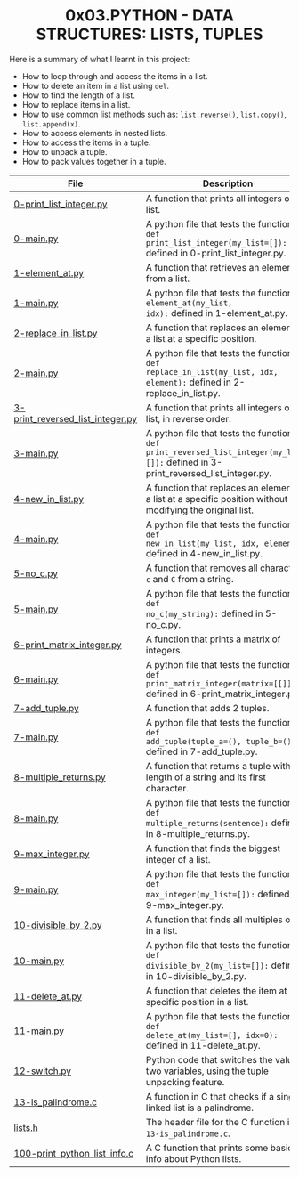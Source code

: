 <h1 align="center" id="top">0x03.PYTHON - DATA STRUCTURES: LISTS, TUPLES</h1>
Here is a summary of what I learnt in this project: 
<ul>
<li>How to loop through and access the items in a list.</li>
<li>How to delete an item in a list using <code>del</code>. </li>
<li>How to find the length of a list.</li>
<li>How to replace items in a list.</li>
<li>How to use common list methods such as: <code>list.reverse()</code>, <code>list.copy()</code>, <code>list.append(x)</code>.</li>
<li>How to access elements in nested lists.</li>
<li>How to access the items in a tuple.</li>
<li>How to unpack a tuple.</li>
<li>How to pack values together in a tuple.</li>
</ul>

|File|Description|
|--|--|
|[0-print_list_integer.py](https://github.com/GM-Samuelstein/alx-higher_level_programming/blob/master/0x03-python-data_structures/0-print_list_integer.py)|A function that prints all integers of a list.|
|[0-main.py](https://github.com/GM-Samuelstein/alx-higher_level_programming/blob/master/0x03-python-data_structures/0-main.py)|A python file that tests the function: <code>def print_list_integer(my_list=[]):</code> defined in 0-print_list_integer.py.|
|[1-element_at.py](https://github.com/GM-Samuelstein/alx-higher_level_programming/blob/master/0x03-python-data_structures/1-element_at.py)|A function that retrieves an element from a list.|
|[1-main.py](https://github.com/GM-Samuelstein/alx-higher_level_programming/blob/master/0x03-python-data_structures/1-main.py)|A python file that tests the function: <code>element_at(my_list, idx):</code> defined in 1-element_at.py.|
|[2-replace_in_list.py](https://github.com/GM-Samuelstein/alx-higher_level_programming/blob/master/0x03-python-data_structures/2-replace_in_list.py)|A function that replaces an element of a list at a specific position.|
|[2-main.py](https://github.com/GM-Samuelstein/alx-higher_level_programming/blob/master/0x03-python-data_structures/2-main.py)|A python file that tests the function: <code>def replace_in_list(my_list, idx, element):</code> defined in 2-replace_in_list.py.|
|[3-print_reversed_list_integer.py](https://github.com/GM-Samuelstein/alx-higher_level_programming/blob/master/0x03-python-data_structures/3-print_reversed_list_integer.py)|A function that prints all integers of a list, in reverse order.|
|[3-main.py](https://github.com/GM-Samuelstein/alx-higher_level_programming/blob/master/0x03-python-data_structures/3-main.py)|A python file that tests the function: <code>def print_reversed_list_integer(my_list=[]):</code> defined in 3-print_reversed_list_integer.py.|
|[4-new_in_list.py](https://github.com/GM-Samuelstein/alx-higher_level_programming/blob/master/0x03-python-data_structures/4-new_in_list.py)|A function that replaces an element in a list at a specific position without modifying the original list.|
|[4-main.py](https://github.com/GM-Samuelstein/alx-higher_level_programming/blob/master/0x03-python-data_structures/4-main.py)|A python file that tests the function: <code>def new_in_list(my_list, idx, element):</code> defined in 4-new_in_list.py.|
|[5-no_c.py](https://github.com/GM-Samuelstein/alx-higher_level_programming/blob/master/0x03-python-data_structures/5-no_c.py)|A function that removes all characters <code>c</code> and <code>C</code> from a string.|
|[5-main.py](https://github.com/GM-Samuelstein/alx-higher_level_programming/blob/master/0x03-python-data_structures/5-main.py)|A python file that tests the function: <code>def no_c(my_string):</code> defined in 5-no_c.py.|
|[6-print_matrix_integer.py](https://github.com/GM-Samuelstein/alx-higher_level_programming/blob/master/0x03-python-data_structures/6-print_matrix_integer.py)|A function that prints a matrix of integers.|
|[6-main.py](https://github.com/GM-Samuelstein/alx-higher_level_programming/blob/master/0x03-python-data_structures/6-main.py)|A python file that tests the function: <code>def print_matrix_integer(matrix=[[]]):</code> defined in 6-print_matrix_integer.py.|
|[7-add_tuple.py](https://github.com/GM-Samuelstein/alx-higher_level_programming/blob/master/0x03-python-data_structures/7-add_tuple.py)|A function that adds 2 tuples.|
|[7-main.py](https://github.com/GM-Samuelstein/alx-higher_level_programming/blob/master/0x03-python-data_structures/7-main.py)|A python file that tests the function: <code>def add_tuple(tuple_a=(), tuple_b=()):</code> defined in 7-add_tuple.py.|
|[8-multiple_returns.py](https://github.com/GM-Samuelstein/alx-higher_level_programming/blob/master/0x03-python-data_structures/8-multiple_returns.py)|A function that returns a tuple with the length of a string and its first character.|
|[8-main.py](https://github.com/GM-Samuelstein/alx-higher_level_programming/blob/master/0x03-python-data_structures/8-main.py)|A python file that tests the function: <code>def multiple_returns(sentence):</code> defined in 8-multiple_returns.py.|
|[9-max_integer.py](https://github.com/GM-Samuelstein/alx-higher_level_programming/blob/master/0x03-python-data_structures/9-max_integer.py)|A function that finds the biggest integer of a list.|
|[9-main.py](https://github.com/GM-Samuelstein/alx-higher_level_programming/blob/master/0x03-python-data_structures/9-main.py)|A python file that tests the function: <code>def max_integer(my_list=[]):</code> defined in 9-max_integer.py.|
|[10-divisible_by_2.py](https://github.com/GM-Samuelstein/alx-higher_level_programming/blob/master/0x03-python-data_structures/10-divisible_by_2.py)|A function that finds all multiples of 2 in a list.|
|[10-main.py](https://github.com/GM-Samuelstein/alx-higher_level_programming/blob/master/0x03-python-data_structures/10-main.py)|A python file that tests the function: <code>def divisible_by_2(my_list=[]):</code> defined in 10-divisible_by_2.py.|
|[11-delete_at.py](https://github.com/GM-Samuelstein/alx-higher_level_programming/blob/master/0x03-python-data_structures/11-delete_at.py)|A function that deletes the item at a specific position in a list.|
|[11-main.py](https://github.com/GM-Samuelstein/alx-higher_level_programming/blob/master/0x03-python-data_structures/11-main.py)|A python file that tests the function: <code>def delete_at(my_list=[], idx=0):</code> defined in 11-delete_at.py.|
|[12-switch.py](https://github.com/GM-Samuelstein/alx-higher_level_programming/blob/master/0x03-python-data_structures/12-switch.py)|Python code that switches the value of two variables, using the tuple unpacking feature.|
|[13-is_palindrome.c](https://github.com/GM-Samuelstein/alx-higher_level_programming/blob/master/0x03-python-data_structures/13-is_palindrome.c)|A function in C that checks if a singly linked list is a palindrome.|
|[lists.h](https://github.com/GM-Samuelstein/alx-higher_level_programming/blob/master/0x03-python-data_structures/lists.h)|The header file for the C function in <code>13-is_palindrome.c</code>.|
|[100-print_python_list_info.c](https://github.com/GM-Samuelstein/alx-higher_level_programming/blob/master/0x03-python-data_structures/100-print_python_list_info.c)|A C function that prints some basic info about Python lists.|
